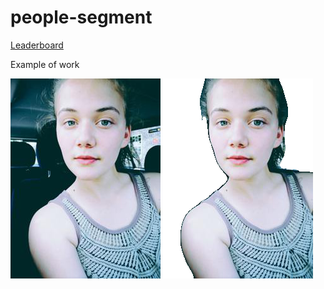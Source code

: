 # people-segment

[Leaderboard](https://picsart.ai/ru/leaderboard)

Example of work



![Photo](https://github.com/kaichoulyc/people-segment/blob/master/test1221.png)
![Segmented](https://github.com/kaichoulyc/people-segment/blob/master/test221.png)
